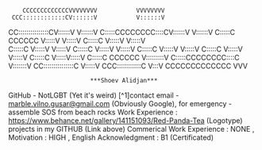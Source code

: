
        CCCCCCCCCCCCCVVVVVVVV           VVVVVVVV
     CCC::::::::::::CV::::::V           V::::::V
   CC:::::::::::::::CV::::::V           V::::::V
  C:::::CCCCCCCC::::CV::::::V           V::::::V
 C:::::C       CCCCCC V:::::V           V:::::V
C:::::C                V:::::V         V:::::V  
C:::::C                 V:::::V       V:::::V
C:::::C                  V:::::V     V:::::V
C:::::C                   V:::::V   V:::::V
C:::::C                    V:::::V V:::::V
C:::::C                     V:::::V:::::V
 C:::::C       CCCCCC        V:::::::::V
  C:::::CCCCCCCC::::C         V:::::::V
   CC:::::::::::::::C          V:::::V
     CCC::::::::::::C           V:::V
        CCCCCCCCCCCCC            VVV

                           ***Shoev Alidjan***

GitHub - NotLGBT (Yet it's weird)
[^1]contact email - <marble.vilno.gusar@gmail.com> (Obviously Google), for emergency - assemble SOS from beach rocks
Work Experience : <https://www.behance.net/gallery/141151093/Red-Panda-Tea> (Logotype)
  projects in my GITHUB (Link above)
 Commerical Work Experience : NONE ,
 Motivation : HIGH ,
 English Acknowledgment  : B1 (Certificated)
 






 
